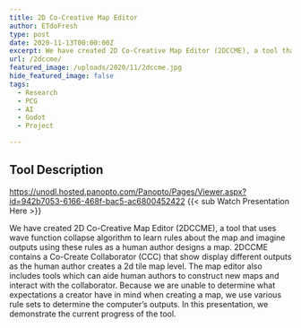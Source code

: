 ```yaml
---
title: 2D Co-Creative Map Editor
author: ETdoFresh
type: post
date: 2020-11-13T00:00:00Z
excerpt: We have created 2D Co-Creative Map Editor (2DCCME), a tool that uses wave function collapse algorithm to learn rules about the map and imagine outputs using these rules as a human author designs a map.
url: /2dccme/
featured_image: /uploads/2020/11/2dccme.jpg
hide_featured_image: false
tags:
  - Research
  - PCG
  - AI
  - Godot
  - Project

---
```

## Tool Description

https://unodl.hosted.panopto.com/Panopto/Pages/Viewer.aspx?id=942b7053-6166-468f-bac5-ac6800452422 {{< sub Watch Presentation Here >}}

We have created 2D Co-Creative Map Editor (2DCCME), a tool that uses wave function collapse algorithm to learn rules about the map and imagine outputs using these rules as a human author designs a map. 2DCCME contains a Co-Create Collaborator (CCC) that show display different outputs as the human author creates a 2d tile map level. The map editor also includes tools which can aide human authors to construct new maps and interact with the collaborator. Because we are unable to determine what expectations a creator have in mind when creating a map, we use various rule sets to determine the computer’s outputs. In this presentation, we demonstrate the current progress of the tool.
